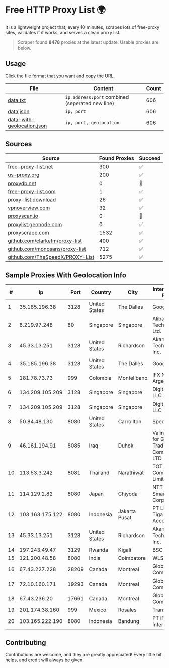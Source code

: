 
# Free HTTP Proxy List 🌍

It is a lightweight project that, every 10 minutes, scrapes lots of free-proxy sites, validates if it works, and serves a clean proxy list.


> Scraper found **8478** proxies at the latest update. Usable proxies are below.

## Usage

Click the file format that you want and copy the URL.


|File|Content|Count|
|----|-------|-----|
|[data.txt](https://raw.githubusercontent.com/themiralay/Proxy-List-World/master/data.txt)|`ip_address:port` combined (seperated new line)|606|
|[data.json](https://raw.githubusercontent.com/themiralay/Proxy-List-World/master/data.json)|`ip, port`|606|
|[data-with-geolocation.json](https://raw.githubusercontent.com/themiralay/Proxy-List-World/master/data-with-geolocation.json)|`ip, port, geolocation`|606|

## Sources

|Source|Found Proxies|Succeed|
|------|-------------|-------|
|[free-proxy-list.net](https://free-proxy-list.net)|300|✅|
|[us-proxy.org](https://www.us-proxy.org)|200|✅|
|[proxydb.net](http://proxydb.net)|0|🚫|
|[free-proxy-list.com](https://free-proxy-list.com/?page=&port=&type%5B%5D=http&type%5B%5D=https&up_time=0&search=Search)|1|✅|
|[proxy-list.download](https://www.proxy-list.download/HTTP)|26|✅|
|[vpnoverview.com](https://vpnoverview.com/privacy/anonymous-browsing/free-proxy-servers)|32|✅|
|[proxyscan.io](https://www.proxyscan.io)|0|🚫|
|[proxylist.geonode.com](https://proxylist.geonode.com/api/proxy-list?limit=300&page=1&sort_by=lastChecked&sort_type=desc&protocols=http,https)|0|✅|
|[proxyscrape.com](https://api.proxyscrape.com/v2/?request=displayproxies&protocol=http&timeout=10000&country=all&ssl=all&anonymity=all)|1532|✅|
|[github.com/clarketm/proxy-list](https://raw.githubusercontent.com/clarketm/proxy-list/master/proxy-list-raw.txt)|400|✅|
|[github.com/monosans/proxy-list](https://raw.githubusercontent.com/monosans/proxy-list/main/proxies/http.txt)|712|✅|
|[github.com/TheSpeedX/PROXY-List](https://raw.githubusercontent.com/TheSpeedX/PROXY-List/master/http.txt)|5275|✅|


## Sample Proxies With Geolocation Info

|#|Ip|Port|Country|City|Internet Service Provider|
|-|--|----|-------|----|-------------------------|
|1|35.185.196.38|3128|United States|The Dalles|Google LLC|
|2|8.219.97.248|80|Singapore|Singapore|Alibaba (US) Technology Co., Ltd.|
|3|45.33.13.251|3128|United States|Richardson|Akamai Technologies, Inc.|
|4|35.185.196.38|3128|United States|The Dalles|Google LLC|
|5|181.78.73.73|999|Colombia|Montelíbano|IFX Networks Argentina S.R.L|
|6|134.209.105.209|3128|Singapore|Singapore|DigitalOcean, LLC|
|7|134.209.105.209|3128|Singapore|Singapore|DigitalOcean, LLC|
|8|50.84.48.130|8080|United States|Carrollton|Spectrum|
|9|46.161.194.91|8085|Iraq|Duhok|Valin Company for General Trading and Communication LTD|
|10|113.53.3.242|8081|Thailand|Narathiwat|TOT Public Company Limited|
|11|114.129.2.82|8080|Japan|Chiyoda|NTT SmartConnect Corporation|
|12|103.163.175.122|8080|Indonesia|Jakarta Pusat|PT Lima Satu Tiga Global Tel-Access|
|13|45.33.13.251|3128|United States|Richardson|Akamai Technologies, Inc.|
|14|197.243.49.47|3129|Rwanda|Kigali|BSC|
|15|121.200.48.58|8080|India|Coimbatore|WLSNET|
|16|67.43.227.228|28209|Canada|Montreal|GloboTech Communications|
|17|72.10.160.171|19293|Canada|Montreal|GloboTech Communications|
|18|67.43.236.20|17661|Canada|Montreal|GloboTech Communications|
|19|201.174.38.160|999|Mexico|Rosales|Transtelco Inc|
|20|103.165.222.190|8080|Indonesia|Bandung|PT iForte Global Internet|



## Contributing

Contributions are welcome, and they are greatly appreciated! Every
little bit helps, and credit will always be given.


